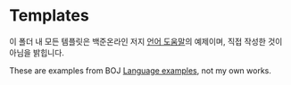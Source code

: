 # Templates
이 폴더 내 모든 템플릿은 백준온라인 저지 [언어 도움말](https://www.acmicpc.net/help/language)의 예제이며,
직접 작성한 것이 아님을 밝힙니다.

These are examples from BOJ [Language examples](https://www.acmicpc.net/help/language), not my own works.